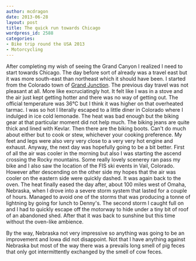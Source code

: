 ```yaml
---
author: mcdragon
date: 2013-06-28
layout: post
title: The quick run towards Chicago
wordpress_id: 2588
categories:
- Bike trip round the USA 2013
- Motorcycling
---
```


After completing my wish of seeing the Grand Canyon I realized I need to start towards Chicago. The day before sort of already was a travel east but it was more south-east than northeast which it should have been. I started from the Colorado town of [Grand Junction](https://en.wikipedia.org/wiki/Grand_Junction,_Colorado).
The previous day travel was not pleasant at all. More like excruciatingly hot. It felt like I was in a stove and the air just kept getting hotter and there was no way of getting out. The official temperature was 36°C but I think it was higher on that overheated tarmac. I was so hot I literally escaped to a little diner in Colorado where I indulged in ice cold lemonade. The heat was bad enough but the biking gear at that particular moment did not help much. The biking jeans are quite thick and lined with Kevlar. Then there are the biking boots. Can't do much about either but to cook or stew, whichever your cooking preference. My feet and legs were also very very close to a very very hot engine and exhaust.
Anyway, the next day was hopefully going to be a bit better. First of all the air was cooler in the morning but also I was starting the ascend crossing the Rocky mountains. Some really lovely scenerey ran pass my bike and I also saw the location of the FIS ski events in Vail, Colorado. However after descending on the other side my hopes that the air was cooler on the eastern side were quickly dashed. It was again back to the oven. The heat finally eased the day after, about 100 miles west of Omaha, Nebraska, when I drove into a severe storm system that lasted for a couple of hours. Managed to avoid one of the storms that was producing a tonne of lightning by going for lunch to Denny's. The second storm I caught full on and I had to quickly escape off the motorway to hide under a tiny bit of roof of an abandoned shed. After that it was back to sunshine but this time without the oven-like ambience.

By the way, Nebraska not very impressive so anything was going to be an improvement and Iowa did not disappoint. Not that I have anything against Nebraska but most of the way there was a prevails long smell of pig feces that only got intermittently exchanged by the smell of cow feces.
